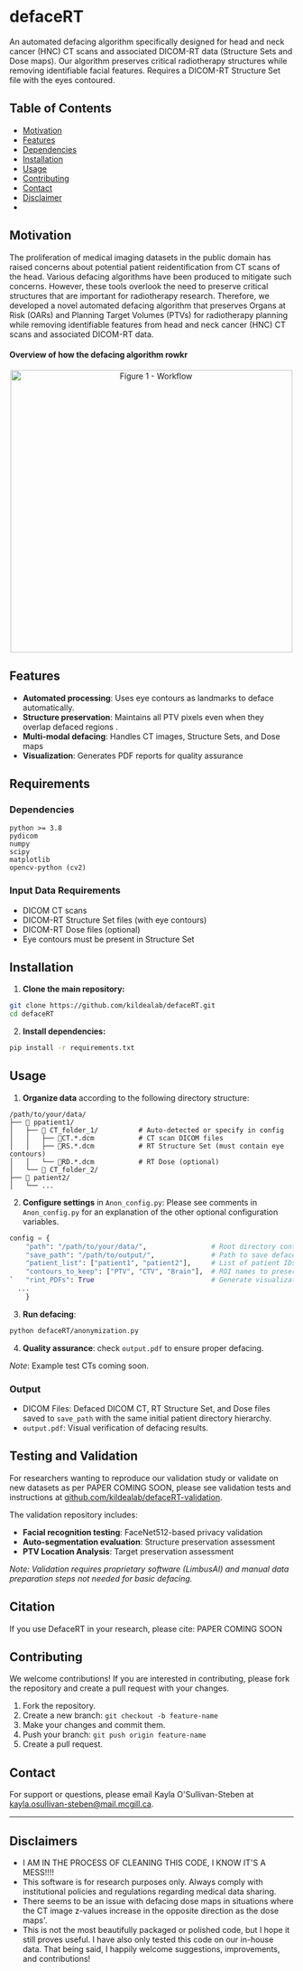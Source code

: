 # defaceRT

An automated defacing algorithm specifically designed for head and neck cancer (HNC) CT scans and associated DICOM-RT data (Structure Sets and Dose maps). Our algorithm preserves critical radiotherapy structures while removing identifiable facial features. Requires a DICOM-RT Structure Set file with the eyes contoured.


## Table of Contents
- [Motivation](#Motivation)
- [Features](#Features)
- [Dependencies](#Dependencies)
- [Installation](#Installation)
- [Usage](#Usage)
- [Contributing](#Contributing)
- [Contact](#Contact)
- [Disclaimer](#Disclaimers)
- 

## Motivation

The proliferation of medical imaging datasets in the public domain has raised concerns about potential patient reidentification from CT scans of the head. Various defacing algorithms have been produced to mitigate such concerns. However, these tools overlook the need to preserve critical structures that are important for radiotherapy research. Therefore, we developed a novel automated defacing algorithm that preserves Organs at Risk (OARs) and Planning Target Volumes (PTVs) for radiotherapy planning while removing identifiable features from head and neck cancer (HNC) CT scans and associated DICOM-RT data.

#### Overview of how the defacing algorithm rowkr
<p align="center">
  <img width="500"  alt="Figure 1 - Workflow" src="https://github.com/user-attachments/assets/8e1cc9ce-d1c0-4bc9-88a7-27794454a043" />
</p>

## Features

- **Automated processing**: Uses eye contours as landmarks to deface automatically.
- **Structure preservation**: Maintains all PTV pixels even when they overlap defaced regions .
- **Multi-modal defacing**: Handles CT images, Structure Sets, and Dose maps
- **Visualization**: Generates PDF reports for quality assurance

## Requirements

### Dependencies
```
python >= 3.8
pydicom
numpy
scipy
matplotlib
opencv-python (cv2)
```

### Input Data Requirements
- DICOM CT scans
- DICOM-RT Structure Set files (with eye contours)
- DICOM-RT Dose files (optional)
- Eye contours must be present in Structure Set

## Installation

1. **Clone the main repository:**
```bash
git clone https://github.com/kildealab/defaceRT.git
cd defaceRT
```

2. **Install dependencies:**
```bash
pip install -r requirements.txt
```


## Usage
1. **Organize data** according to the following directory structure:
```
/path/to/your/data/
├── 📁 ppatient1/
│   ├── 📁 CT_folder_1/          # Auto-detected or specify in config
│   │   ├── 📄CT.*.dcm           # CT scan DICOM files
│   │   ├── 📄RS.*.dcm           # RT Structure Set (must contain eye contours)
│   │   └── 📄RD.*.dcm           # RT Dose (optional)
│   └── 📁 CT_folder_2/        
├── 📁 patient2/
│   └── ...
```

2. **Configure settings** in `Anon_config.py`:
    Please see comments in `Anon_config.py` for an explanation of the other optional configuration variables.
```python
config = {
    "path": "/path/to/your/data/",                # Root directory containing patient folders
    "save_path": "/path/to/output/",              # Path to save defaced DICOMs
    "patient_list": ["patient1", "patient2"],     # List of patient IDs to process
    "contours_to_keep": ["PTV", "CTV", "Brain"],  # ROI names to preserve in image even if within cropped bounds
`   "rint_PDFs": True                             # Generate visualization PDFs for quality assurance
  ...
    }
```


3. **Run defacing**:
```bash
python defaceRT/anonymization.py
```

4. **Quality assurance**: check `output.pdf` to ensure proper defacing.

*Note*: Example test CTs coming soon.
### Output
* DICOM Files: Defaced DICOM CT, RT Structure Set, and Dose files saved to `save_path` with the same initial patient directory hierarchy.
* `output.pdf`: Visual verification of defacing results.




## Testing and Validation
For researchers wanting to reproduce our validation study or validate on new datasets as per PAPER COMING SOON, please see validation tests and instructions at [github.com/kildealab/defaceRT-validation](https://github.com/kildealab/defaceRT-validation.git).

The validation repository includes:
- **Facial recognition testing**: FaceNet512-based privacy validation
- **Auto-segmentation evaluation**: Structure preservation assessment
- **PTV Location Analysis**: Target preservation assessment  

*Note: Validation requires proprietary software (LimbusAI) and manual data preparation steps not needed for basic defacing.*



## Citation

If you use DefaceRT in your research, please cite: PAPER COMING SOON


## Contributing

We welcome contributions! If you are interested in contributing, please fork the repository and create a pull request with your changes.
1. Fork the repository.
2. Create a new branch: `git checkout -b feature-name`
3. Make your changes and commit them.
4. Push your branch: `git push origin feature-name`
5. Create a pull request.

## Contact

For support or questions, please email Kayla O'Sullivan-Steben at kayla.osullivan-steben@mail.mcgill.ca.

---
## Disclaimers
* I AM IN THE PROCESS OF CLEANING THIS CODE, I KNOW IT'S A MESS!!!!
* This software is for research purposes only. Always comply with institutional policies and regulations regarding medical data sharing.
* There seems to be an issue with defacing dose maps in situations where the CT image z-values increase in the opposite direction as the dose maps'. 
* This is not the most beautifully packaged or polished code, but I hope it still proves useful. I have also only tested this code on our in-house data. That being said, I happily welcome suggestions, improvements, and contributions!
